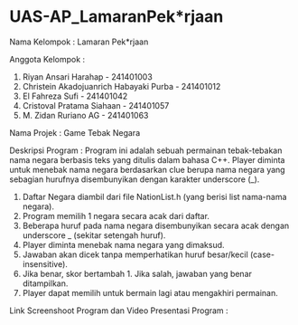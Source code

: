 # UAS-AP_LamaranPek*rjaan

Nama Kelompok : Lamaran Pek*rjaan

Anggota Kelompok :
1. Riyan Ansari Harahap	- 241401003
2. Christein Akadojuanrich Habayaki Purba	- 241401012
3. El Fahreza Sufi - 241401042
4. Cristoval Pratama Siahaan - 241401057
5. M. Zidan Ruriano AG - 241401063

Nama Projek : Game Tebak Negara

Deskripsi Program :
Program ini adalah sebuah permainan tebak-tebakan nama negara berbasis teks yang ditulis dalam bahasa C++. Player diminta untuk menebak nama negara berdasarkan clue berupa nama negara yang sebagian hurufnya disembunyikan dengan karakter underscore (_).
  1. Daftar Negara diambil dari file NationList.h (yang berisi list nama-nama negara).
  2. Program memilih 1 negara secara acak dari daftar.
  3. Beberapa huruf pada nama negara disembunyikan secara acak dengan underscore _ (sekitar setengah huruf).
  4. Player diminta menebak nama negara yang dimaksud.
  5. Jawaban akan dicek tanpa memperhatikan huruf besar/kecil (case-insensitive).
  6. Jika benar, skor bertambah 1. Jika salah, jawaban yang benar ditampilkan.
  7. Player dapat memilih untuk bermain lagi atau mengakhiri permainan.

Link Screenshoot Program dan Video Presentasi Program :
